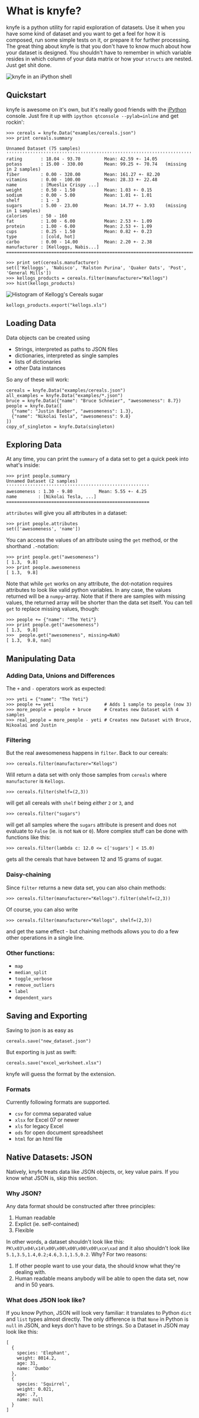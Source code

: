 What is knyfe?
==============

knyfe is a python utility for rapid exploration of datasets. Use it when you have some kind of dataset and you want to get a feel for how it is composed, run some simple tests on it, or prepare it for further processing. The great thing about knyfe is that you don't have to know much about how your dataset is designed. You shouldn't have to remember in which variable resides in which column of your data matrix or how your `structs` are nested. Just get shit done.

![knyfe in an iPython shell](img/interactive.png)

Quickstart
----------

knyfe is awesome on it's own, but it's really good friends with the [iPython](http://ipython.org/) console. Just fire it up with `ipython qtconsole --pylab=inline` and get rockin':

    >>> cereals = knyfe.Data("examples/cereals.json")
    >>> print cereals.summary

    Unnamed Dataset (75 samples)
    ''''''''''''''''''''''''''''''''''''''''''''''''''''''''''''''''''''''''''''''''''
    rating       : 18.04 - 93.70         Mean: 42.59 +- 14.05   
    potass       : 15.00 - 330.00        Mean: 99.25 +- 70.74   (missing in 2 samples)
    fiber        : 0.00 - 320.00         Mean: 161.27 +- 82.20  
    vitamins     : 0.00 - 100.00         Mean: 28.33 +- 22.48   
    name         : [Mueslix Crispy ...]                         
    weight       : 0.50 - 1.50           Mean: 1.03 +- 0.15     
    sodium       : 0.00 - 5.00           Mean: 1.01 +- 1.01     
    shelf        : 1 - 3                                        
    sugars       : 5.00 - 23.00          Mean: 14.77 +- 3.93    (missing in 1 samples)
    calories     : 50 - 160                                     
    fat          : 1.00 - 6.00           Mean: 2.53 +- 1.09     
    protein      : 1.00 - 6.00           Mean: 2.53 +- 1.09     
    cups         : 0.25 - 1.50           Mean: 0.82 +- 0.23     
    type         : [cold, hot]                                  
    carbo        : 0.00 - 14.00          Mean: 2.20 +- 2.38     
    manufacturer : [Kelloggs, Nabis...]                         
    ==================================================================================

    >>> print set(cereals.manufacturer)
    set(['Kelloggs', 'Nabisco', 'Ralston Purina', 'Quaker Oats', 'Post', 'General Mills'])
    >>> kellogs_products = cereals.filter(manufacturer="Kellogs")
    >>> hist(kellogs_products)

![Histogram of Kellogg's Cereals sugar](img/kellogs-sugar-hist.png)

    kellogs_products.export("kellogs.xls")

Loading Data
------------

Data objects can be created using

* Strings, interpreted as paths to JSON files
* dictionaries, interpreted as single samples
* lists of dictionaries
* other Data instances

So any of these will work:

    cereals = knyfe.Data("examples/cereals.json")
    all_examples = knyfe.Data("examples/*.json")
    bruce = knyfe.Data({"name": "Bruce Schneier", "awesomeness": 8.7})
    people = knyfe.Data([
      {"name": "Justin Bieber", "awesomeness": 1.3}, 
      {"name": "Nikolai Tesla", "awesomeness": 9.8}
    ])
    copy_of_singleton = knyfe.Data(singleton)

Exploring Data
--------------

At any time, you can print the `summary` of a data set to get a quick peek into what's inside:

    >>> print people.summary
    Unnamed Dataset (2 samples)
    ''''''''''''''''''''''''''''''''''''''''''''''''''''''
    awesomeness : 1.30 - 9.80          Mean: 5.55 +- 4.25     
    name        : [Nikolai Tesla, ...]                        
    ======================================================

`attributes` will give you all attributes in a dataset:

    >>> print people.attributes
    set(['awesomeness', 'name'])

You can access the values of an attribute using the `get` method, or the shorthand `.`-notation:

    >>> print people.get("awesomeness")
    [ 1.3,  9.8]
    >>> print people.awesomeness
    [ 1.3,  9.8]

Note that while `get` works on any attribute, the dot-notation requires attributes to look like valid python variables. In any case, the values returned will be a `numpy`-array. Note that if there are samples with missing values, the returned array will be shorter than the data set itself. You can tell `get` to replace missing values, though:

    >>> people += {"name": "The Yeti"}
    >>> print people.get("awesomeness")
    [ 1.3,  9.8]
    >>>  people.get("awesomeness", missing=NaN)
    [ 1.3,  9.8, nan]

Manipulating Data
-----------------

### Adding Data, Unions and Differences

The `+` and `-` operators work as expected:

    >>> yeti = {"name": "The Yeti"}
    >>> people += yeti                   # Adds 1 sample to people (now 3)
    >>> more_people = people + bruce     # Creates new Dataset with 4 samples
    >>> real_people = more_people - yeti # Creates new Dataset with Bruce, Nikoalai and Justin

### Filtering

But the real awesomeness happens in `filter`. Back to our cereals:

    >>> cereals.filter(manufacturer="Kellogs")

Will return a data set with only those samples from `cereals` where `manufacturer` is `Kellogs`. 

    >>> cereals.filter(shelf=(2,3))

will get all cereals with `shelf` being _either_ `2` or `3`, and 

    >>> cereals.filter("sugars")

will get all samples where the `sugars` attribute is present and does not evaluate to `False` (ie. is not `NaN` or `0`). More complex stuff can be done with functions like this:

    >>> cereals.filter(lambda c: 12.0 <= c['sugars'] < 15.0)

gets all the cereals that have between 12 and 15 grams of sugar.

### Daisy-chaining

Since `filter` returns a new data set, you can also chain methods:

    >>> cereals.filter(manufacturer="Kellogs").filter(shelf=(2,3))

Of course, you can also write 

    >>> cereals.filter(manufacturer="Kellogs", shelf=(2,3))

and get the same effect - but chaining methods allows you to do a few other operations in a single line.


### Other functions:

- `map`
- `median_split`
- `toggle_verbose`
- `remove_outliers`
- `label`
- `dependent_vars`

Saving and Exporting
--------------------

Saving to json is as easy as

    cereals.save("new_dataset.json")

But exporting is just as swift:

    cereals.save("excel_worksheet.xlsx")

knyfe will guess the format by the extension. 

### Formats

Currently following formats are supported.

- `csv` for comma separated value
- `xlsx` for Excel 07 or newer
- `xls` for legacy Excel
- `ods` for open document spreadsheet
- `html` for an html file

Native Datasets: JSON
---------------------

Natively, knyfe treats data like JSON objects, or, key value pairs. If you know what JSON is, skip this section.

### Why JSON?

Any data format should be constructed after three principles:

1. Human readable
2. Explict (ie. self-contained)
3. Flexible

In other words, a dataset shouldn't look like this: `PK\x03\x04\x14\x00\x00\x00\x00\x00\xce\xad` and it also shouldn't look like `5.1,3.5,1.4,0.2;4.6,3.1,1.5,0.2`. Why? For two reasons:

1. If other people want to use your data, the should know what they're dealing with.
2. Human readable means anybody will be able to open the data set, now and in 50 years.

### What does JSON look like?

If you know Python, JSON will look very familiar: it translates to Python `dict` and `list` types almost directly. The only difference is that `None` in Python is `null` in JSON, and keys don't have to be strings. So a Dataset in JSON may look like this:

    [
      {
        species: 'Elephant',
        weight: 8014.2,
        age: 31,
        name: 'Dumbo'
      },
      {
        species: 'Squirrel',
        weight: 0.021,
        age: .7,
        name: null
      }
    ]
